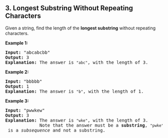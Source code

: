 ## 3. Longest Substring Without Repeating Characters
<p>Given a string, find the length of the <b>longest substring</b> without repeating characters.</p>

<div>
<p><strong>Example 1:</strong></p>

<pre>
<strong>Input: </strong><span id="example-input-1-1">&quot;abcabcbb&quot;</span>
<strong>Output: </strong><span id="example-output-1">3 
<strong>Explanation:</strong></span> The answer is <code>&quot;abc&quot;</code>, with the length of 3. 
</pre>

<div>
<p><strong>Example 2:</strong></p>

<pre>
<strong>Input: </strong><span id="example-input-2-1">&quot;bbbbb&quot;</span>
<strong>Output: </strong><span id="example-output-2">1
</span><span id="example-output-1"><strong>Explanation: </strong>T</span>he answer is <code>&quot;b&quot;</code>, with the length of 1.
</pre>

<div>
<p><strong>Example 3:</strong></p>

<pre>
<strong>Input: </strong><span id="example-input-3-1">&quot;pwwkew&quot;</span>
<strong>Output: </strong><span id="example-output-3">3
</span><span id="example-output-1"><strong>Explanation: </strong></span>The answer is <code>&quot;wke&quot;</code>, with the length of 3. 
             Note that the answer must be a <b>substring</b>, <code>&quot;pwke&quot;</code> is a <i>subsequence</i> and not a substring.
</pre>
</div>
</div>
</div>

